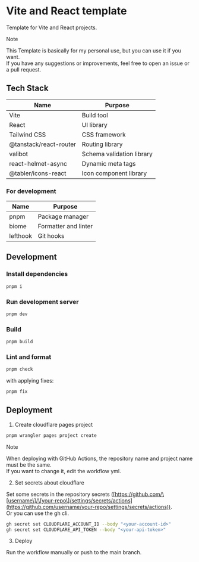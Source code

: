 # Vite and React template

Template for Vite and React projects.

> [!NOTE]
> This Template is basically for my personal use, but you can use it if you want. \
> If you have any suggestions or improvements, feel free to open an issue or a pull request.

## Tech Stack

| Name                   | Purpose                   |
| ---------------------- | ------------------------- |
| Vite                   | Build tool                |
| React                  | UI library                |
| Tailwind CSS           | CSS framework             |
| @tanstack/react-router | Routing library           |
| valibot                | Schema validation library |
| react-helmet-async     | Dynamic meta tags         |
| @tabler/icons-react    | Icon component library    |

### For development

| Name     | Purpose              |
| -------- | -------------------- |
| pnpm     | Package manager      |
| biome    | Formatter and linter |
| lefthook | Git hooks            |

## Development

### Install dependencies

```sh
pnpm i
```

### Run development server

```sh
pnpm dev
```

### Build

```sh
pnpm build
```

### Lint and format

```sh
pnpm check
```

with applying fixes:

```sh
pnpm fix
```

## Deployment

1. Create cloudflare pages project

```bash
pnpm wrangler pages project create
```

> [!NOTE]
> When deploying with GitHub Actions, the repository name and project name must be the same. \
> If you want to change it, edit the workflow yml.

2. Set secrets about cloudflare

Set some secrets in the repository secrets ([https://github.com/\[username\]/\[your-repo\]/settings/secrets/actions](https://github.com/username/your-repo/settings/secrets/actions)). \
Or you can use the gh cli.

```bash
gh secret set CLOUDFLARE_ACCOUNT_ID --body "<your-account-id>"
gh secret set CLOUDFLARE_API_TOKEN --body "<your-api-token>"
```

3. Deploy

Run the workflow manually or push to the main branch.

